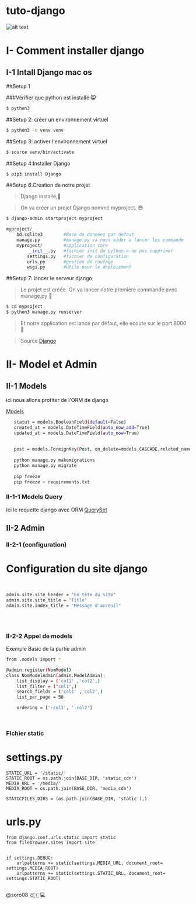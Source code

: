  # tuto-django 
![alt text](http://sdz.tdct.org/sdz/medias/uploads.siteduzero.com_files_250001_251000_250279.png)

# I- Comment installer django
  ## I-1 Intall Django mac os

##Setup 1

###Vérifier que python est installé 
:smile_cat:

```bash
$ python3
```
##Setup 2: créer un environnement virtuel
```bash
$ python3 -m venv venv
```
##Setup 3: activer l'environnement virtuel
```bash
$ source venv/bin/activate
```

##Setup 4:Installer Django

```bash
$ pip3 install Django
```
##Setup 6:Création de notre projet
> Django installé,:clap:

>On va créer un projet Django nommé myproject. :sunglasses:

```bash
$ django-admin startproject myproject
```

```python
myproject/
    bd.sqlite3        #Base de données par defaut
    manage.py         #manage.py va nous aider a lancer les commande
    myproject/        #application core
        __init__.py   #fichier init de python a ne pas supprimer
        settings.py   #fichier de configuration
        urls.py       #gestion de routage
        wsgi.py       #Utile pour le deploiement
```
##Setup 7: lancer le serveur django
> Le projet est créée. On va lancer notre première commande avec manage.py :runner:

```bash
$ cd myproject
$ python3 manage.py runserver
```



> Et notre application est lancé par défaut, elle ecoute sur le port 8000 :confetti_ball:

> Source [Django](https://docs.djangoproject.com/fr/2.2/intro/tutorial01/)



# II- Model et Admin
  ## II-1 Models
  
 ici nous allons profiter de l'ORM de django
 
 [Models](https://docs.djangoproject.com/fr/2.2/topics/db/models/)
 
 ```bash
    statut = models.BooleanField(default=False)
    created_at = models.DateTimeField(auto_now_add=True)
    updated_at = models.DateTimeField(auto_now=True)
    
    
    post = models.ForeignKey(Post, on_delete=models.CASCADE,related_name="post_article", null=true)
    
    python manage.py makemigrations
    python manage.py migrate
    
    pip freeze
    pip freeze > requirements.txt
 ```
 
 
 ### II-1-1 Models Query
 
 Ici le requette django avec ORM
 [QuerySet](https://docs.djangoproject.com/fr/2.2/ref/models/querysets/)
 
 ## II-2 Admin 
 
 ### II-2-1 (configuration)
 
 # Configuration du site django
 
 
 ```bash
 

 admin.site.site_header = "En tête du site" 
 admin.site.site_title = "Title"
 admin.site.index_title = "Message d'acceuil"
 
 
 
 
 
 ```
 
 ### II-2-2 Appel de models
 
 Exemple Basic de la partie admin
 
 ```bash
 from .models import *
 
 @admin.register(NomModel)
 class NomModelAdmin(admin.ModelAdmin):
     list_display = ('col1' ,'col2',)
     list_filter = ("col1",)
     search_fields = ('col1' ,'col2',)
     list_per_page = 50

     ordering = ['-col1', '-col2']

       
   ```
 
 ### FIchier static
 
 # settings.py
 
 ``` 
STATIC_URL = '/static/'
STATIC_ROOT = os.path.join(BASE_DIR, 'static_cdn')
MEDIA_URL = '/media/'
MEDIA_ROOT = os.path.join(BASE_DIR, 'media_cdn')

STATICFILES_DIRS = (os.path.join(BASE_DIR, 'static'),)

``` 

 # urls.py

``` 
from django.conf.urls.static import static
from filebrowser.sites import site


if settings.DEBUG:
    urlpatterns += static(settings.MEDIA_URL, document_root= settings.MEDIA_ROOT)
    urlpatterns += static(settings.STATIC_URL, document_root= settings.STATIC_ROOT)
 
 ``` 
 
 

@soro08 🇨🇮 :computer:
